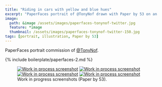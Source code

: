 ```yaml
---
title: "Riding in cars with yellow and blue hues"
excerpt: "PaperFaces portrait of @TonyNof drawn with Paper by 53 on an iPad."
image: 
  path: &image /assets/images/paperfaces-tonynof-twitter.jpg 
  feature: *image
  thumbnail: /assets/images/paperfaces-tonynof-twitter-150.jpg
tags: [portrait, illustration, Paper by 53]
---
```


PaperFaces portrait commission of [@TonyNof](https://twitter.com/TonyNof).

{% include boilerplate/paperfaces-2.md %}

<figure class="half">
	<a href="/assets/images/paperfaces-tonynof-process-1-lg.jpg"><img src="/assets/images/paperfaces-tonynof-process-1-600.jpg" alt="Work in process screenshot"></a>
	<a href="/assets/images/paperfaces-tonynof-process-2-lg.jpg"><img src="/assets/images/paperfaces-tonynof-process-2-600.jpg" alt="Work in process screenshot"></a>
	<a href="/assets/images/paperfaces-tonynof-process-3-lg.jpg"><img src="/assets/images/paperfaces-tonynof-process-3-600.jpg" alt="Work in process screenshot"></a>
	<a href="/assets/images/paperfaces-tonynof-process-4-lg.jpg"><img src="/assets/images/paperfaces-tonynof-process-4-600.jpg" alt="Work in process screenshot"></a>
	<figcaption>Work in progress screenshots (Paper by 53).</figcaption>
</figure>
